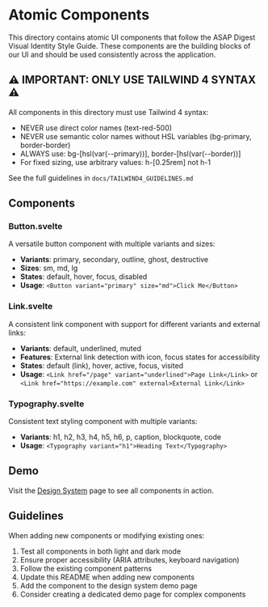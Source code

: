 # Atomic Components

This directory contains atomic UI components that follow the ASAP Digest Visual Identity Style Guide. These components are the building blocks of our UI and should be used consistently across the application.

## ⚠️ IMPORTANT: ONLY USE TAILWIND 4 SYNTAX ⚠️

All components in this directory must use Tailwind 4 syntax:

- NEVER use direct color names (text-red-500)
- NEVER use semantic color names without HSL variables (bg-primary, border-border)
- ALWAYS use: bg-[hsl(var(--primary))], border-[hsl(var(--border))]
- For fixed sizing, use arbitrary values: h-[0.25rem] not h-1

See the full guidelines in `docs/TAILWIND4_GUIDELINES.md`

## Components

### Button.svelte

A versatile button component with multiple variants and sizes:

- **Variants**: primary, secondary, outline, ghost, destructive
- **Sizes**: sm, md, lg
- **States**: default, hover, focus, disabled
- **Usage**: `<Button variant="primary" size="md">Click Me</Button>`

### Link.svelte

A consistent link component with support for different variants and external links:

- **Variants**: default, underlined, muted
- **Features**: External link detection with icon, focus states for accessibility
- **States**: default (link), hover, active, focus, visited
- **Usage**: `<Link href="/page" variant="underlined">Page Link</Link>` or `<Link href="https://example.com" external>External Link</Link>`

### Typography.svelte

Consistent text styling component with multiple variants:

- **Variants**: h1, h2, h3, h4, h5, h6, p, caption, blockquote, code
- **Usage**: `<Typography variant="h1">Heading Text</Typography>`

## Demo

Visit the [Design System](/design-system) page to see all components in action.

## Guidelines

When adding new components or modifying existing ones:

1. Test all components in both light and dark mode
2. Ensure proper accessibility (ARIA attributes, keyboard navigation)
3. Follow the existing component patterns
4. Update this README when adding new components
5. Add the component to the design system demo page
6. Consider creating a dedicated demo page for complex components 